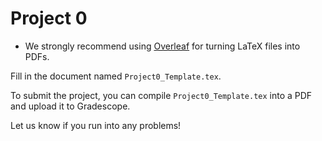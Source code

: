  # Project 0

- We strongly recommend using [Overleaf](https://www.overleaf.com/) for turning LaTeX files into PDFs.

Fill in the document named `Project0_Template.tex`.

To submit the project, you can compile `Project0_Template.tex` into a PDF and upload it to Gradescope.

 
Let us know if you run into any problems!
